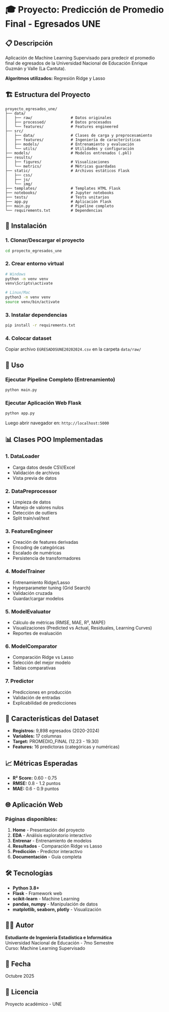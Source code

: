 # 🎓 Proyecto: Predicción de Promedio Final - Egresados UNE

## 📋 Descripción
Aplicación de Machine Learning Supervisado para predecir el promedio final de egresados 
de la Universidad Nacional de Educación Enrique Guzmán y Valle (La Cantuta).

**Algoritmos utilizados:** Regresión Ridge y Lasso

## 🏗️ Estructura del Proyecto
```
proyecto_egresados_une/
├── data/
│   ├── raw/                 # Datos originales
│   ├── processed/           # Datos procesados
│   └── features/            # Features engineered
├── src/
│   ├── data/                # Clases de carga y preprocesamiento
│   ├── features/            # Ingeniería de características
│   ├── models/              # Entrenamiento y evaluación
│   └── utils/               # Utilidades y configuración
├── models/                  # Modelos entrenados (.pkl)
├── results/
│   ├── figures/             # Visualizaciones
│   └── metrics/             # Métricas guardadas
├── static/                  # Archivos estáticos Flask
│   ├── css/
│   ├── js/
│   └── img/
├── templates/               # Templates HTML Flask
├── notebooks/               # Jupyter notebooks
├── tests/                   # Tests unitarios
├── app.py                   # Aplicación Flask
├── main.py                  # Pipeline completo
└── requirements.txt         # Dependencias
```

## 🔧 Instalación

### 1. Clonar/Descargar el proyecto
```bash
cd proyecto_egresados_une
```

### 2. Crear entorno virtual
```bash
# Windows
python -m venv venv
venv\Scripts\activate

# Linux/Mac
python3 -m venv venv
source venv/bin/activate
```

### 3. Instalar dependencias
```bash
pip install -r requirements.txt
```

### 4. Colocar dataset
Copiar archivo `EGRESADOSUNE20202024.csv` en la carpeta `data/raw/`

## 🚀 Uso

### Ejecutar Pipeline Completo (Entrenamiento)
```bash
python main.py
```

### Ejecutar Aplicación Web Flask
```bash
python app.py
```
Luego abrir navegador en: `http://localhost:5000`

## 📊 Clases POO Implementadas

### 1. DataLoader
- Carga datos desde CSV/Excel
- Validación de archivos
- Vista previa de datos

### 2. DataPreprocessor
- Limpieza de datos
- Manejo de valores nulos
- Detección de outliers
- Split train/val/test

### 3. FeatureEngineer
- Creación de features derivadas
- Encoding de categóricas
- Escalado de numéricas
- Persistencia de transformadores

### 4. ModelTrainer
- Entrenamiento Ridge/Lasso
- Hyperparameter tuning (Grid Search)
- Validación cruzada
- Guardar/cargar modelos

### 5. ModelEvaluator
- Cálculo de métricas (RMSE, MAE, R², MAPE)
- Visualizaciones (Predicted vs Actual, Residuales, Learning Curves)
- Reportes de evaluación

### 6. ModelComparator
- Comparación Ridge vs Lasso
- Selección del mejor modelo
- Tablas comparativas

### 7. Predictor
- Predicciones en producción
- Validación de entradas
- Explicabilidad de predicciones

## 🎯 Características del Dataset

- **Registros:** 9,898 egresados (2020-2024)
- **Variables:** 17 columnas
- **Target:** PROMEDIO_FINAL (12.23 - 19.30)
- **Features:** 16 predictoras (categóricas y numéricas)

## 📈 Métricas Esperadas

- **R² Score:** 0.60 - 0.75
- **RMSE:** 0.8 - 1.2 puntos
- **MAE:** 0.6 - 0.9 puntos

## 🌐 Aplicación Web

### Páginas disponibles:
1. **Home** - Presentación del proyecto
2. **EDA** - Análisis exploratorio interactivo
3. **Entrenar** - Entrenamiento de modelos
4. **Resultados** - Comparación Ridge vs Lasso
5. **Predicción** - Predictor interactivo
6. **Documentación** - Guía completa

## 🛠️ Tecnologías

- **Python 3.8+**
- **Flask** - Framework web
- **scikit-learn** - Machine Learning
- **pandas, numpy** - Manipulación de datos
- **matplotlib, seaborn, plotly** - Visualización

## 👨‍💻 Autor

**Estudiante de Ingeniería Estadística e Informática**  
Universidad Nacional de Educación - 7mo Semestre  
Curso: Machine Learning Supervisado

## 📅 Fecha

Octubre 2025

## 📝 Licencia

Proyecto académico - UNE
